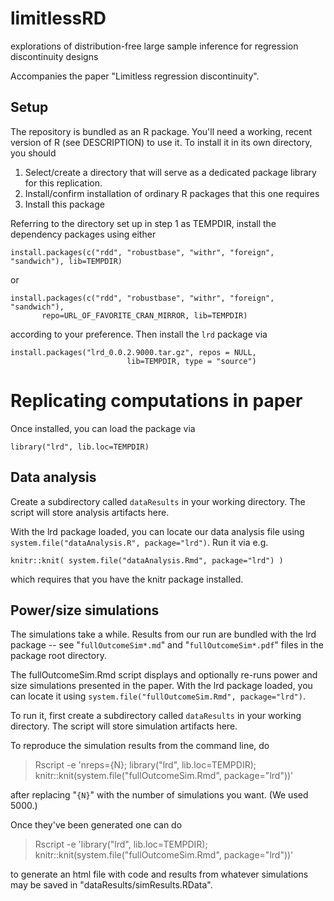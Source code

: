 # limitlessRD
explorations of distribution-free large sample inference for regression discontinuity designs

Accompanies the paper "Limitless regression discontinuity".

## Setup

The repository is bundled as an R package.  You'll need a working,
recent version of R (see DESCRIPTION) to use it.  To install it in its
own directory, you should

1.  Select/create a directory that will serve as a dedicated package
    library for this replication.
2.  Install/confirm installation of ordinary R packages that this one requires 
3.  Install this package

Referring to the directory set up in step 1 as TEMPDIR, install the
dependency packages using either

```{r}
install.packages(c("rdd", "robustbase", "withr", "foreign",  "sandwich"), lib=TEMPDIR)
```
or
```{r}
install.packages(c("rdd", "robustbase", "withr", "foreign",  "sandwich"),
       repo=URL_OF_FAVORITE_CRAN_MIRROR, lib=TEMPDIR)
```
according to your preference.  Then install the `lrd` package via

```{r}
install.packages("lrd_0.0.2.9000.tar.gz", repos = NULL,
                          lib=TEMPDIR, type = "source")
```

# Replicating computations in paper

Once installed, you can load the package via

```{r}
library("lrd", lib.loc=TEMPDIR)
```

## Data analysis

Create a subdirectory called `dataResults` in your working directory.
The script will store analysis artifacts here.

With the lrd package loaded, you can locate our data analysis file using
`system.file("dataAnalysis.R", package="lrd")`.  Run it via e.g.

```{r}
knitr::knit( system.file("dataAnalysis.Rmd", package="lrd") )
```

which requires that you have the knitr package installed. 

## Power/size simulations

The simulations take a while.  Results from our run are bundled with
the lrd package -- see "`fullOutcomeSim*.md`" and
"`fullOutcomeSim*.pdf`" files in the package root directory.


The fullOutcomeSim.Rmd script displays and optionally re-runs power and
size simulations presented in the paper.  With the lrd package loaded, you can locate it using
`system.file("fullOutcomeSim.Rmd", package="lrd")`.

To run it, first create a subdirectory called `dataResults` in your working directory.
The script will store simulation artifacts here.

To reproduce the simulation results from the command line, do 
>   Rscript -e 'nreps={N}; library("lrd", lib.loc=TEMPDIR); knitr::knit(system.file("fullOutcomeSim.Rmd", package="lrd"))'

after replacing "`{N}`" with the number of simulations you want.  (We used 5000.)  

Once they've been generated one can do

>   Rscript -e 'library("lrd", lib.loc=TEMPDIR); knitr::knit(system.file("fullOutcomeSim.Rmd", package="lrd"))'

to generate an html file with code and results from whatever
simulations may be saved in "dataResults/simResults.RData".




